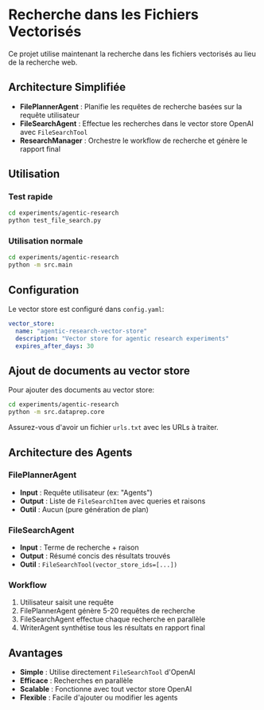 # Recherche dans les Fichiers Vectorisés

Ce projet utilise maintenant la recherche dans les fichiers vectorisés au lieu de la recherche web.

## Architecture Simplifiée

- **FilePlannerAgent** : Planifie les requêtes de recherche basées sur la requête utilisateur
- **FileSearchAgent** : Effectue les recherches dans le vector store OpenAI avec `FileSearchTool`
- **ResearchManager** : Orchestre le workflow de recherche et génère le rapport final

## Utilisation

### Test rapide

```bash
cd experiments/agentic-research
python test_file_search.py
```

### Utilisation normale

```bash
cd experiments/agentic-research
python -m src.main
```

## Configuration

Le vector store est configuré dans `config.yaml`:

```yaml
vector_store:
  name: "agentic-research-vector-store"
  description: "Vector store for agentic research experiments"
  expires_after_days: 30
```

## Ajout de documents au vector store

Pour ajouter des documents au vector store:

```bash
cd experiments/agentic-research
python -m src.dataprep.core
```

Assurez-vous d'avoir un fichier `urls.txt` avec les URLs à traiter.

## Architecture des Agents

### FilePlannerAgent

- **Input** : Requête utilisateur (ex: "Agents")
- **Output** : Liste de `FileSearchItem` avec queries et raisons
- **Outil** : Aucun (pure génération de plan)

### FileSearchAgent

- **Input** : Terme de recherche + raison
- **Output** : Résumé concis des résultats trouvés
- **Outil** : `FileSearchTool(vector_store_ids=[...])`

### Workflow

1. Utilisateur saisit une requête
2. FilePlannerAgent génère 5-20 requêtes de recherche
3. FileSearchAgent effectue chaque recherche en parallèle
4. WriterAgent synthétise tous les résultats en rapport final

## Avantages

- **Simple** : Utilise directement `FileSearchTool` d'OpenAI
- **Efficace** : Recherches en parallèle
- **Scalable** : Fonctionne avec tout vector store OpenAI
- **Flexible** : Facile d'ajouter ou modifier les agents
